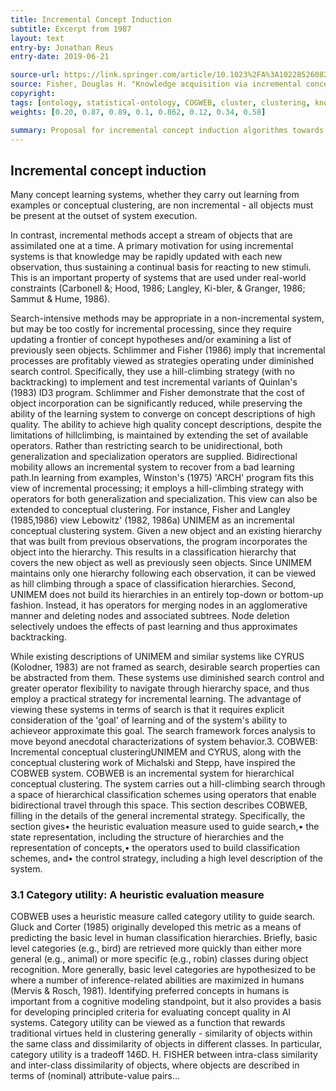 ```yaml
---
title: Incremental Concept Induction
subtitle: Excerpt from 1987
layout: text
entry-by: Jonathan Reus
entry-date: 2019-06-21

source-url: https://link.springer.com/article/10.1023%2FA%3A1022852608280
source: Fisher, Douglas H. "Knowledge acquisition via incremental conceptual clustering." Machine learning 2.2 (1987) 139-172.
copyright:
tags: [ontology, statistical-ontology, COGWEB, cluster, clustering, knowledge, algorithm, categorization]
weights: [0.20, 0.87, 0.89, 0.1, 0.862, 0.12, 0.34, 0.58]

summary: Proposal for incremental concept induction algorithms towards creating statistical ontologies. Excerpt from 1987 COGWEB publication by Douglas Fisher.
---
```

## Incremental concept induction
Many concept learning systems, whether they carry out learning from examples or conceptual clustering, are non incremental - all objects must be present at the outset of system execution.

In contrast, incremental methods accept a stream of objects that are assimilated one at a time. A primary motivation for using incremental systems is that knowledge may be rapidly updated with each new observation, thus sustaining a continual basis for reacting to new stimuli. This is an important property of systems that are used under real-world constraints (Carbonell &; Hood, 1986; Langley, Ki-bler, & Granger, 1986; Sammut & Hume, 1986).

Search-intensive methods may be appropriate in a non-incremental system, but may be too costly for incremental processing, since they require updating a frontier of concept hypotheses and/or examining a list of previously seen objects. Schlimmer and Fisher (1986) imply that incremental processes are profitably viewed as strategies operating under diminished search control. Specifically, they use a hill-climbing strategy (with no backtracking) to implement and test incremental variants of Quinlan's (1983) ID3 program. Schlimmer and Fisher demonstrate that the cost of object incorporation can be significantly reduced, while preserving the ability of the learning system to converge on concept descriptions of high quality. The ability to achieve high quality concept descriptions, despite the limitations of hillclimbing, is maintained by extending the set of available operators. Rather than restricting search to be unidirectional, both generalization and specialization operators are supplied. Bidirectional mobility allows an incremental system to recover from a bad learning path.In learning from examples, Winston's (1975) 'ARCH' program fits this view of incremental processing; it employs a hill-climbing strategy with operators for both generalization and specialization. This view can also be extended to conceptual clustering. For instance, Fisher and Langley (1985,1986) view Lebowitz' (1982, 1986a) UNIMEM as an incremental conceptual clustering system. Given a new object and an existing hierarchy that was built from previous observations, the program incorporates the object into the hierarchy. This results in a classification hierarchy that covers the new object as well as previously seen objects. Since UNIMEM maintains only one hierarchy following each observation, it can be viewed as hill climbing through a space of classification hierarchies. Second, UNIMEM does not build its hierarchies in an entirely top-down or bottom-up fashion. Instead, it has operators for merging nodes in an agglomerative manner and deleting nodes and associated subtrees. Node deletion selectively undoes the effects of past learning and thus approximates backtracking.

While existing descriptions of UNIMEM and similar systems like CYRUS (Kolodner, 1983) are not framed as search, desirable search properties can be abstracted  from them.  These systems use diminished search control and greater operator flexibility to navigate through hierarchy space, and thus employ a practical strategy for incremental learning. The advantage of viewing these systems in terms of search is that it requires explicit consideration of the 'goal' of learning and of the system's ability to achieveor approximate this goal.  The search framework forces analysis to move beyond anecdotal characterizations of system behavior.3. COBWEB: Incremental conceptual clusteringUNIMEM and CYRUS, along with the conceptual clustering work of Michalski and Stepp, have inspired the COBWEB system.  COBWEB is an incremental system for hierarchical conceptual clustering. The system carries out a hill-climbing search through a space of hierarchical classification schemes using operators that enable bidirectional travel through this space. This section describes COBWEB, filling in the details of the general incremental strategy.  Specifically, the section gives•  the heuristic evaluation measure used to guide search,•  the state representation, including the structure of hierarchies and the representation of concepts,•  the operators used to build classification schemes, and•  the control strategy, including a high level description of the system.

### 3.1 Category utility:  A heuristic evaluation measure
COBWEB uses a heuristic measure called category utility to guide search. Gluck and Corter (1985) originally developed this metric as a means of predicting the basic level in human classification hierarchies. Briefly, basic level categories (e.g., bird) are retrieved more quickly than either more general (e.g., animal) or more specific (e.g., robin) classes during object recognition. More generally, basic level categories are hypothesized to be where a number of inference-related abilities are maximized in humans (Mervis & Rosch, 1981). Identifying preferred concepts in humans is important from a cognitive modeling standpoint, but it also provides a basis for developing principled criteria for evaluating concept quality in AI systems. Category utility can be viewed as a function that rewards traditional virtues held in clustering generally - similarity of objects within the same class and dissimilarity of objects in different classes. In particular, category utility is a tradeoff
146D. H. FISHER between intra-class similarity and inter-class dissimilarity of objects, where objects are described in terms of (nominal) attribute-value pairs...
